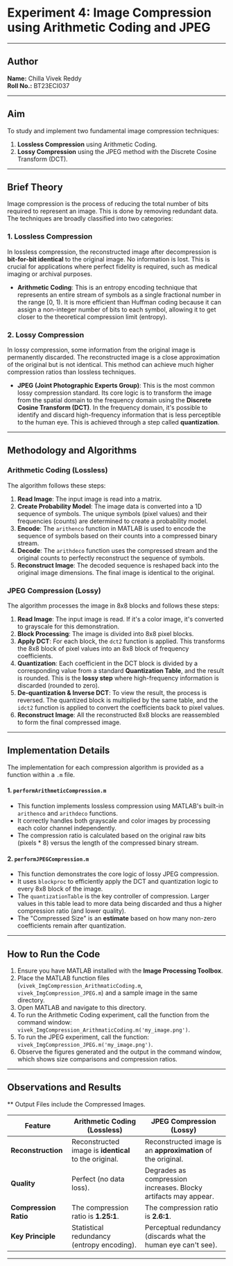 # Experiment 4: Image Compression using Arithmetic Coding and JPEG
---
## Author
**Name:** Chilla Vivek Reddy<br>
**Roll No.:** BT23ECI037

---

## Aim

To study and implement two fundamental image compression techniques:
1.  **Lossless Compression** using Arithmetic Coding.
2.  **Lossy Compression** using the JPEG method with the Discrete Cosine Transform (DCT).

---

## Brief Theory

Image compression is the process of reducing the total number of bits required to represent an image. This is done by removing redundant data. The techniques are broadly classified into two categories:

### 1. Lossless Compression
In lossless compression, the reconstructed image after decompression is **bit-for-bit identical** to the original image. No information is lost. This is crucial for applications where perfect fidelity is required, such as medical imaging or archival purposes.

* **Arithmetic Coding**: This is an entropy encoding technique that represents an entire stream of symbols as a single fractional number in the range [0, 1). It is more efficient than Huffman coding because it can assign a non-integer number of bits to each symbol, allowing it to get closer to the theoretical compression limit (entropy).

### 2. Lossy Compression
In lossy compression, some information from the original image is permanently discarded. The reconstructed image is a close approximation of the original but is not identical. This method can achieve much higher compression ratios than lossless techniques.

* **JPEG (Joint Photographic Experts Group)**: This is the most common lossy compression standard. Its core logic is to transform the image from the spatial domain to the frequency domain using the **Discrete Cosine Transform (DCT)**. In the frequency domain, it's possible to identify and discard high-frequency information that is less perceptible to the human eye. This is achieved through a step called **quantization**.

---

## Methodology and Algorithms

### Arithmetic Coding (Lossless)
The algorithm follows these steps:
1.  **Read Image**: The input image is read into a matrix.
2.  **Create Probability Model**: The image data is converted into a 1D sequence of symbols. The unique symbols (pixel values) and their frequencies (counts) are determined to create a probability model.
3.  **Encode**: The `arithenco` function in MATLAB is used to encode the sequence of symbols based on their counts into a compressed binary stream.
4.  **Decode**: The `arithdeco` function uses the compressed stream and the original counts to perfectly reconstruct the sequence of symbols.
5.  **Reconstruct Image**: The decoded sequence is reshaped back into the original image dimensions. The final image is identical to the original.

### JPEG Compression (Lossy)
The algorithm processes the image in 8x8 blocks and follows these steps:
1.  **Read Image**: The input image is read. If it's a color image, it's converted to grayscale for this demonstration.
2.  **Block Processing**: The image is divided into 8x8 pixel blocks.
3.  **Apply DCT**: For each block, the `dct2` function is applied. This transforms the 8x8 block of pixel values into an 8x8 block of frequency coefficients.
4.  **Quantization**: Each coefficient in the DCT block is divided by a corresponding value from a standard **Quantization Table**, and the result is rounded. This is the **lossy step** where high-frequency information is discarded (rounded to zero).
5.  **De-quantization & Inverse DCT**: To view the result, the process is reversed. The quantized block is multiplied by the same table, and the `idct2` function is applied to convert the coefficients back to pixel values.
6.  **Reconstruct Image**: All the reconstructed 8x8 blocks are reassembled to form the final compressed image.

---

## Implementation Details

The implementation for each compression algorithm is provided as a function within a `.m` file.

#### 1. `performArithmeticCompression.m`
* This function implements lossless compression using MATLAB's built-in `arithenco` and `arithdeco` functions.
* It correctly handles both grayscale and color images by processing each color channel independently.
* The compression ratio is calculated based on the original raw bits (pixels * 8) versus the length of the compressed binary stream.

#### 2. `performJPEGCompression.m`
* This function demonstrates the core logic of lossy JPEG compression.
* It uses `blockproc` to efficiently apply the DCT and quantization logic to every 8x8 block of the image.
* The `quantizationTable` is the key controller of compression. Larger values in this table lead to more data being discarded and thus a higher compression ratio (and lower quality).
* The "Compressed Size" is an **estimate** based on how many non-zero coefficients remain after quantization.

---

## How to Run the Code

1.  Ensure you have MATLAB installed with the **Image Processing Toolbox**.
2.  Place the MATLAB function files (`vivek_ImgCompression_ArithmaticCoding.m`, `vivek_ImgCompression_JPEG.m`) and a sample image in the same directory.
3.  Open MATLAB and navigate to this directory.
4.  To run the Arithmetic Coding experiment, call the function from the command window: `vivek_ImgCompression_ArithmaticCoding.m('my_image.png')`.
5.  To run the JPEG experiment, call the function: `vivek_ImgCompression_JPEG.m('my_image.png')`.
6.  Observe the figures generated and the output in the command window, which shows size comparisons and compression ratios.

---

## Observations and Results

** Output Files include the Compressed Images.

| Feature            | Arithmetic Coding (Lossless)                                  | JPEG Compression (Lossy)                                        |
| ------------------ | ------------------------------------------------------------- | --------------------------------------------------------------- |
| **Reconstruction** | Reconstructed image is **identical** to the original.         | Reconstructed image is an **approximation** of the original.    |
| **Quality** | Perfect (no data loss).                                       | Degrades as compression increases. Blocky artifacts may appear. |
| **Compression Ratio**| The compression ratio is **1.25:1**.                             | The compression ratio is **2.6:1**.                               |
| **Key Principle** | Statistical redundancy (entropy encoding).                    | Perceptual redundancy (discards what the human eye can't see).  |

---
